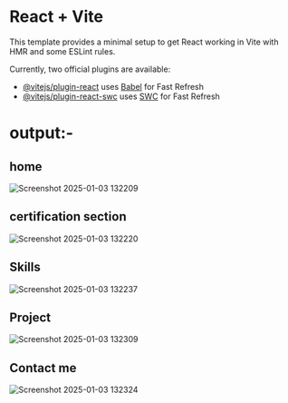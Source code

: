 # React + Vite

This template provides a minimal setup to get React working in Vite with HMR and some ESLint rules.

Currently, two official plugins are available:

- [@vitejs/plugin-react](https://github.com/vitejs/vite-plugin-react/blob/main/packages/plugin-react/README.md) uses [Babel](https://babeljs.io/) for Fast Refresh
- [@vitejs/plugin-react-swc](https://github.com/vitejs/vite-plugin-react-swc) uses [SWC](https://swc.rs/) for Fast Refresh

output:-
========

home
----
![Screenshot 2025-01-03 132209](https://github.com/user-attachments/assets/ddc16e96-90ac-4e1a-83d6-8edc9f9f3727)

certification section
-----------------------
![Screenshot 2025-01-03 132220](https://github.com/user-attachments/assets/7cbd910d-41c3-4618-8dee-01703d5e82fc)

Skills
-------
![Screenshot 2025-01-03 132237](https://github.com/user-attachments/assets/63b82542-9c8e-4f7f-8e1c-c57aeba665a6)

Project
--------
![Screenshot 2025-01-03 132309](https://github.com/user-attachments/assets/88d4ff13-b92f-4ff8-bd97-4d0a3d05628e)

Contact me
-----------
![Screenshot 2025-01-03 132324](https://github.com/user-attachments/assets/1e5a9d96-42f4-45ca-b2c3-2110b975fbdb)



